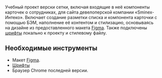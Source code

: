 Учебный проект верски сетки, включая входящие в неё компоненты карточек о сотрудниках, для сайта девелоперской компании «Sminex-Интеко». Включает создание разметки списка и компонента карточки с помощью БЭМ, наполнение её контентом и стилизацию, основываясь на дизайне из предоставленного макета [Figma](https://www.figma.com/file/hS1IK7HLKpsaHdDZpy3O7J/Sminex---%D0%98%D0%9D%D0%A2%D0%95%D0%9A%D0%9E---%D0%94%D0%B5%D0%B2%D0%B5%D0%BB%D0%BE%D0%BF%D0%B5%D1%80%D1%81%D0%BA%D0%B0%D1%8F-%D0%BA%D0%BE%D0%BC%D0%BF%D0%B0%D0%BD%D0%B8%D1%8F?type=design&node-id=7-26&mode=design&t=tSjPEcJr4BltqBqr-4). Также подключены [шрифты](https://drive.google.com/file/d/1eroZe-KvnBA_UrP1GtFO0fEqMsogECQq/view?usp=drive_link) локально к проекту и стилевому файлу.

## Необходимые инструменты
* Макет [Figma](https://www.figma.com/file/hS1IK7HLKpsaHdDZpy3O7J/Sminex---%D0%98%D0%9D%D0%A2%D0%95%D0%9A%D0%9E---%D0%94%D0%B5%D0%B2%D0%B5%D0%BB%D0%BE%D0%BF%D0%B5%D1%80%D1%81%D0%BA%D0%B0%D1%8F-%D0%BA%D0%BE%D0%BC%D0%BF%D0%B0%D0%BD%D0%B8%D1%8F?type=design&node-id=7-26&mode=design&t=tSjPEcJr4BltqBqr-4).
* [Шрифты](https://drive.google.com/file/d/1eroZe-KvnBA_UrP1GtFO0fEqMsogECQq/view?usp=drive_link)
* Браузер Chrome последней версии.